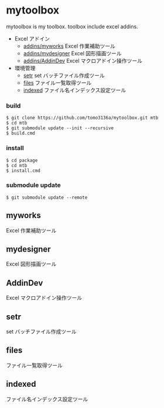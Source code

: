 # mytoolbox

mytoolbox is my toolbox.
toolbox include excel addins.

- Excel アドイン
  - [addins/myworks](#myworks) Excel 作業補助ツール
  - [addins/mydesigner](#mydesigner) Excel 図形描画ツール
  - [addins/AddinDev](#addindev) Excel マクロアドイン操作ツール
- 環境管理
  - [setr](#setr) set バッチファイル作成ツール
  - [files](#files) ファイル一覧取得ツール
  - [indexed](#indexed) ファイル名インデックス設定ツール

### build

```commandline
$ git clone https://github.com/tomo3136a/mytoolbox.git mtb
$ cd mtb
$ git submodule update --init --recursive
$ build.cmd
```

### install

```commandline
$ cd package
$ cd mtb
$ install.cmd
```

### submodule update

```commandlone
$ git submodule update --remote
```

## myworks

Excel 作業補助ツール

## mydesigner

Excel 図形描画ツール

## AddinDev

Excel マクロアドイン操作ツール

## setr

set バッチファイル作成ツール

## files

ファイル一覧取得ツール

## indexed

ファイル名インデックス設定ツール

##
